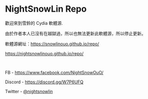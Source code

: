 # NightSnowLin Repo
歡迎來到雪鈴的 Cydia 軟體源.

由於作者本人已沒有在越獄過，所以也無法更新此軟體源，所以停止更新。

軟體源網址：https://snowlinouo.github.io/repo/

https://nightsnowlinouo.github.io/repo/

&nbsp;

FB - https://www.facebook.com/NightSnowOuO/

Discord - https://discord.gg/W7P6UFQ

Twitter - [@nightsnowlin](https://twitter.com/nightsnowlin)
